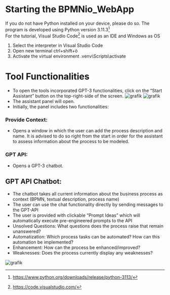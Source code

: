 # Starting the BPMNio_WebApp
If you do not have Python installed on your device, please do so. The program is developed using Python version 3.11.3[^1]  <br>
For the tutorial, Visual Studio Code[^2] is used as an IDE and Windows as OS <br>

1. Select the interpreter in Visual Studio Code
2. Open new terminal ctrl+shift+ö
3. Activate the virtual environment .venv\Scripts\activate


[^1]:https://www.python.org/downloads/release/python-3113/
[^2]:https://code.visualstudio.com/


# Tool Functionalities 
-	To open the tools incorporated GPT-3 functionalities, click on the “Start Assistant” button on the top-right-side of the screen.
![grafik](https://github.com/Charlie2801/BPMNio_WebApp/assets/94894288/9bcb2de0-79df-4cbe-b72e-653d387e18e9)
![grafik](https://github.com/Charlie2801/BPMNio_WebApp/assets/94894288/99dbdd35-d6f5-4d2a-b1b6-4b713d139ff2)
-	The assistant panel will open.
-	Initially, the panel includes two functionalities:
### Provide Context:
-	Opens a window in which the user can add the process description and name. It is advised to do so right from the start in order for the assistant to assess information about the process to be modeled.


### GPT API:
- Opens a GPT-3 chatbot.

## GPT API Chatbot: 
-	The chatbot takes all current information about the business process as context (BPMN, textual description, process name)
-	The user can use the chat functionality directly by sending messages to the GPT-API
-	The user is provided with clickable “Prompt Ideas” which will automatically execute pre-engineered prompts to the API
-	Unsolved Questions: What questions does the process raise that remain unanswered?
-	Automatization: Which process tasks can be automated? How can this automation be implemented?
-	Enhancement:  How can the process be enhanced/improved?
-	Weaknesses:  Does the process currently display any weaknesses?

![grafik](https://github.com/Charlie2801/BPMNio_WebApp/assets/94894288/53079601-122f-4892-b597-2c7cb67dda25)







